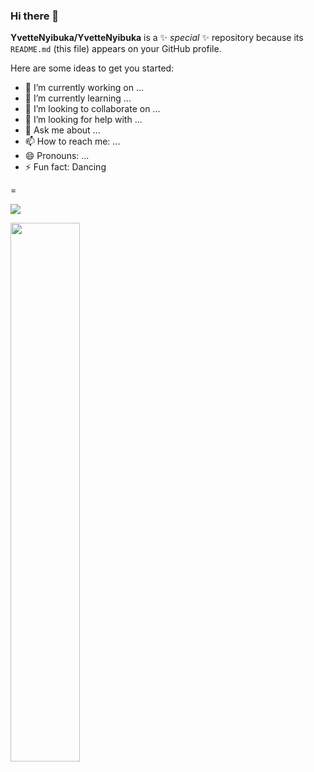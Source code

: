 ### Hi there 👋

**YvetteNyibuka/YvetteNyibuka** is a ✨ _special_ ✨ repository because its `README.md` (this file) appears on your GitHub profile.

Here are some ideas to get you started:

- 🔭 I’m currently working on ...
- 🌱 I’m currently learning ...
- 👯 I’m looking to collaborate on ...
- 🤔 I’m looking for help with ...
- 💬 Ask me about ...
- 📫 How to reach me: ...
- 😄 Pronouns: ...
- ⚡ Fun fact: Dancing

=

[![](https://visitcount.itsvg.in/api?id=YvetteNyibuka&icon=0&color=0)](https://visitcount.itsvg.in)


<img align="left" width="47%" src="https://github-readme-stats.vercel.app/api/top-langs/?username=YvetteNyibuka&layout=compact"/>
